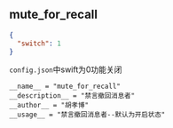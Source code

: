 ## mute_for_recall

```json
{
  "switch": 1
}
```

`config.json`中swift为0功能关闭



```
__name__ = "mute_for_recall"
__description__ = "禁言撤回消息者"
__author__ = "胡孝博"
__usage__ = "禁言撤回消息者--默认为开启状态"
```

